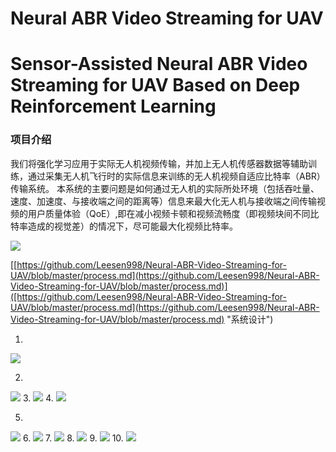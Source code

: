 # Neural ABR Video Streaming for UAV
# Sensor-Assisted Neural ABR Video Streaming for UAV  Based on Deep Reinforcement Learning

### 项目介绍
我们将强化学习应用于实际无人机视频传输，并加上无人机传感器数据等辅助训练，通过采集无人机飞行时的实际信息来训练的无人机视频自适应比特率（ABR）传输系统。
本系统的主要问题是如何通过无人机的实际所处环境（包括吞吐量、速度、加速度、与接收端之间的距离等）信息来最大化无人机与接收端之间传输视频的用户质量体验（QoE）,即在减小视频卡顿和视频流畅度（即视频块间不同比特率造成的视觉差）的情况下，尽可能最大化视频比特率。

![](https://i.imgur.com/sUWkSF9.png)

[[https://github.com/Leesen998/Neural-ABR-Video-Streaming-for-UAV/blob/master/process.md](https://github.com/Leesen998/Neural-ABR-Video-Streaming-for-UAV/blob/master/process.md)]([https://github.com/Leesen998/Neural-ABR-Video-Streaming-for-UAV/blob/master/process.md](https://github.com/Leesen998/Neural-ABR-Video-Streaming-for-UAV/blob/master/process.md) "系统设计")


1.
![](https://res.cloudinary.com/dpvywdzxv/image/upload/v1552644738/samples/java%20files/%E6%8D%95%E8%8E%B71.jpg)

2.
![](https://res.cloudinary.com/dpvywdzxv/image/upload/v1552644736/samples/java%20files/%E6%8D%95%E8%8E%B72.jpg)
3.
![](https://res.cloudinary.com/dpvywdzxv/image/upload/v1552644736/samples/java%20files/%E6%8D%95%E8%8E%B73.jpg)
4.
![](https://res.cloudinary.com/dpvywdzxv/image/upload/v1552644736/samples/java%20files/%E6%8D%95%E8%8E%B74.jpg)

5.
![](https://res.cloudinary.com/dpvywdzxv/image/upload/v1552644737/samples/java%20files/%E6%8D%95%E8%8E%B75.jpg)
6.
![](https://res.cloudinary.com/dpvywdzxv/image/upload/v1552644736/samples/java%20files/%E6%8D%95%E8%8E%B76.jpg)
7.
![](https://res.cloudinary.com/dpvywdzxv/image/upload/v1552644737/samples/java%20files/%E6%8D%95%E8%8E%B77.jpg)
8.
![](https://res.cloudinary.com/dpvywdzxv/image/upload/v1552644737/samples/java%20files/%E6%8D%95%E8%8E%B78.jpg)
9.
![](https://res.cloudinary.com/dpvywdzxv/image/upload/v1552644740/samples/java%20files/%E6%8D%95%E8%8E%B79.jpg)
10.
![](https://res.cloudinary.com/dpvywdzxv/image/upload/v1552644738/samples/java%20files/%E6%8D%95%E8%8E%B710.jpg)

